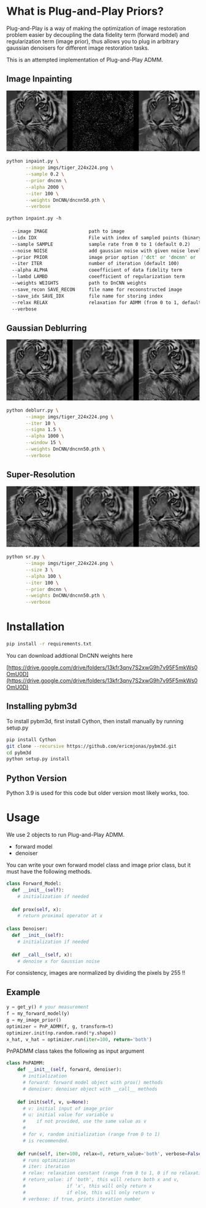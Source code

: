 # What is Plug-and-Play Priors?
Plug-and-Play is a way of making the optimization of image restoration problem easier by decoupling the data fidelity term (forward model) and regularization term (image prior), thus allows you to plug in arbitrary gaussian denoisers for different image restoration tasks.

This is an attempted implementation of Plug-and-Play ADMM.

## Image Inpainting
![Alt text](result/tiger_dncnn.png?raw=true "Image Inapinting")

```bash
python inpaint.py \
       --image imgs/tiger_224x224.png \
       --sample 0.2 \
       --prior dncnn \
       --alpha 2000 \
       --iter 100 \
       --weights DnCNN/dncnn50.pth \
       --verbose
```
```markdown
python inpaint.py -h

  --image IMAGE               path to image
  --idx IDX                   File with index of sampled points (binary int32)
  --sample SAMPLE             sample rate from 0 to 1 (default 0.2)
  --noise NOISE               add gaussian noise with given noise level (default 0)
  --prior PRIOR               image prior option ['dct' or 'dncnn' or 'tv' or 'bm3d']
  --iter ITER                 number of iteration (default 100)
  --alpha ALPHA               coeefficient of data fidelity term
  --lambd LAMBD               coeefficient of regularization term
  --weights WEIGHTS           path to DnCNN weights
  --save_recon SAVE_RECON     file name for recoonstructed image
  --save_idx SAVE_IDX         file name for storing index
  --relax RELAX               relaxation for ADMM (from 0 to 1, default 0)
  --verbose
```

## Gaussian Deblurring
![Alt text](result/gaussian_deblur_1515.PNG?raw=true "Gaussian Deblurring")

```bash
python deblurr.py \
       --image imgs/tiger_224x224.png \
       --iter 10 \
       --sigma 1.5 \
       --alpha 1000 \
       --window 15 \
       --weights DnCNN/dncnn50.pth \
       --verbose
```

## Super-Resolution
![Alt text](result/depixelize_result.PNG?raw=true "Super Resolution")

```bash
python sr.py \
       --image imgs/tiger_224x224.png \
       --size 3 \
       --alpha 100 \
       --iter 100 \
       --prior dncnn \
       --weights DnCNN/dncnn50.pth \
       --verbose
```

# Installation

```bash
pip install -r requirements.txt
```

You can download addtional DnCNN weights here

[https://drive.google.com/drive/folders/13kfr3qny7S2xwG9h7v95F5mkWs0OmU0D](https://drive.google.com/drive/folders/13kfr3qny7S2xwG9h7v95F5mkWs0OmU0D)

## Installing pybm3d

To install pybm3d, first install Cython, then install manually by running setup.py
```bash
pip install Cython
git clone --recursive https://github.com/ericmjonas/pybm3d.git
cd pybm3d
python setup.py install
```

## Python Version
Python 3.9 is used for this code but older version most likely works, too.

# Usage

We use 2 objects to run Plug-and-Play ADMM.
- forward model
- denoiser

You can write your own forward model class and image prior class, but it must have the following methods.

```python
class Forward_Model:
  def __init__(self):
    # initialization if needed

  def prox(self, x):
    # return proximal operator at x

class Denoiser:
  def __init__(self):
    # initialization if needed

  def __call__(self, x):
    # denoise x for Gaussian noise
```
For consistency, images are normalized by dividing the pixels by 255 !!

## Example

```python
y = get_y() # your measurement
f = my_forward_model(y)
g = my_image_prior()
optimizer = PnP_ADMM(f, g, transform=t)
optimizer.init(np.random.rand(*y.shape))
x_hat, v_hat = optimizer.run(iter=100, return='both')
```

PnPADMM class takes the following as input argument
```python
class PnPADMM:
    def __init__(self, forward, denoiser):
      # initialization
      # forward: forward model object with prox() methods
      # denoiser: denoiser object with __call__ methods

    def init(self, v, u=None):
      # v: initial input of image_prior
      # u: initial value for variable u
      #    if not provided, use the same value as v
      #
      # for v, random initialization (range from 0 to 1)
      # is recommended.

    def run(self, iter=100, relax=0, return_value='both', verbose=False):
      # runs optimization
      # iter: iteration
      # relax: relaxation constant (range from 0 to 1, 0 if no relaxation)
      # return_value: if 'both', this will return both x and v,
      #               if 'x', this will only return x
      #               if else, this will only return v                
      # verbose: if true, prints iteration number
```
